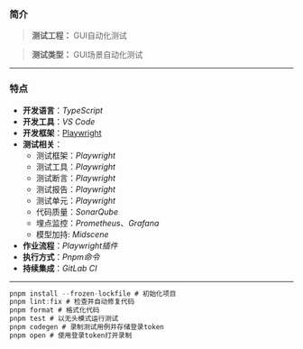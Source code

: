 ### 简介

> **测试工程：** GUI自动化测试

> **测试类型：** GUI场景自动化测试

---

### 特点

- **开发语言**：_TypeScript_
- **开发工具**：_VS Code_
- **开发框架**：[Playwright](https://playwright.nodejs.cn/)
- **测试相关**：
  - 测试框架：_Playwright_
  - 测试工具：_Playwright_
  - 测试断言：_Playwright_
  - 测试报告：_Playwright_
  - 测试单元：_Playwright_
  - 代码质量：_SonarQube_
  - 埋点监控：_Prometheus_、_Grafana_
  - 模型加持: _Midscene_
- **作业流程**：_Playwright插件_
- **执行方式**：_Pnpm命令_
- **持续集成**：_GitLab CI_

---

```javascript
pnpm install --frozen-lockfile # 初始化项目
pnpm lint:fix # 检查并自动修复代码
pnpm format # 格式化代码
pnpm test # 以无头模式运行测试
pnpm codegen # 录制测试用例并存储登录token
pnpm open # 使用登录token打开录制
```
